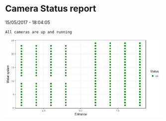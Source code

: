 Camera Status report
================
15/05/2017 - 18:04:05

    All cameras are up and running

![](camreport_files/figure-markdown_github/unnamed-chunk-2-1.png)
